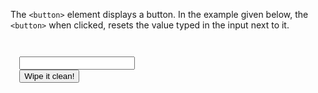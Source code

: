 The `<button>` element displays a button. In the example given below, the `<button>` when clicked, resets the value typed in the input next to it.

<codeblock language="html" type="lesson">
<code>
<form>
  <input type="text">
  <button type="reset">Wipe it clean!</button>
</form>
</code>
</codeblock>